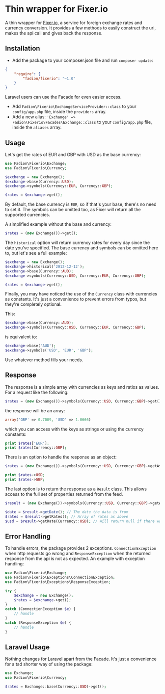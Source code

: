 # Thin wrapper for Fixer.io

A thin wrapper for [Fixer.io](http://www.fixer.io), a service for foreign exchange rates and currency conversion. It provides a few methods to easily construct the url, makes the api call and gives back the response.

## Installation

- Add the package to your composer.json file and run `composer update`:
```json
{
    "require": {
        "fadion/fixerio": "~1.0"
    }
}
```

Laravel users can use the Facade for even easier access.

- Add `Fadion\Fixerio\ExchangeServiceProvider::class` to your `config/app.php` file, inside the `providers` array.
- Add a new alias: `'Exchange' => Fadion\Fixerio\Facades\Exchange::class` to your `config/app.php` file, inside the `aliases` array.

## Usage

Let's get the rates of EUR and GBP with USD as the base currency:

```php
use Fadion\Fixerio\Exchange;
use Fadion\Fixerio\Currency;

$exchange = new Exchange();
$exchange->base(Currency::USD);
$exchange->symbols(Currency::EUR, Currency::GBP);

$rates = $exchange->get();
```

By default, the base currency is `EUR`, so if that's your base, there's no need to set it. The symbols can be omitted too, as Fixer will return all the supported currencies.

A simplified example without the base and currency:

```php
$rates = (new Exchange())->get();
```

The `historical` option will return currency rates for every day since the date you've specified. The base currency and symbols can be omitted here to, but let's see a full example:

```php
$exchange = new Exchange();
$exchange->historical('2012-12-12');
$exchange->base(Currency::AUD);
$exchange->symbols(Currency::USD, Currency::EUR, Currency::GBP);

$rates = $exchange->get();
```

Finally, you may have noticed the use of the `Currency` class with currencies as constants. It's just a convenience to prevent errors from typos, but they're completely optional.

This:

```php
$exchange->base(Currency::AUD);
$exchange->symbols(Currency::USD, Currency::EUR, Currency::GBP);
```

is equivalent to:

```php
$exchange->base('AUD');
$exchange->symbols('USD', 'EUR', 'GBP');
```

Use whatever method fills your needs.

## Response

The response is a simple array with currencies as keys and ratios as values. For a request like the following:

```php
$rates = (new Exchange())->symbols(Currency::USD, Currency::GBP)->get();
```

the response will be an array:

```php
array('GBP' => 0.7009, 'USD' => 1.0666)
```

which you can access with the keys as strings or using the currency constants:

```php
print $rates['EUR'];
print $rates[Currency::GBP];
```

There is an option to handle the response as an object:

```php
$rates = (new Exchange())->symbols(Currency::USD, Currency::GBP)->getAsObject();

print $rates->USD;
print $rates->GBP;
```

The last option is to return the response as a `Result` class. This allows access to the full set of properties returned from the feed. 

```php
$result = (new Exchange())->symbols(Currency::USD, Currency::GBP)->getAsObject();

$date = $result->getDate(); // The date the data is from
$rates = $result->getRates(); // Array of rates as above
$usd = $result->getRate(Currency::USD); // Will return null if there was no value
```

## Error Handling

To handle errors, the package provides 2 exceptions. `ConnectionException` when http requests go wrong and `ResponseException` when the returned response from the api is not as expected. An example with exception handling:

```php
use Fadion\Fixerio\Exchange;
use Fadion\Fixerio\Exceptions\ConnectionException;
use Fadion\Fixerio\Exceptions\ResponseException;

try {
    $exchange = new Exchange();
    $rates = $exchange->get();
}
catch (ConnectionException $e) {
    // handle
}
catch (ResponseException $e) {
    // handle
}
```

## Laravel Usage

Nothing changes for Laravel apart from the Facade. It's just a convenience for a tad shorter way of using the package:

```php
use Exchange;
use Fadion\Fixerio\Currency;

$rates = Exchange::base(Currency::USD)->get();
```
